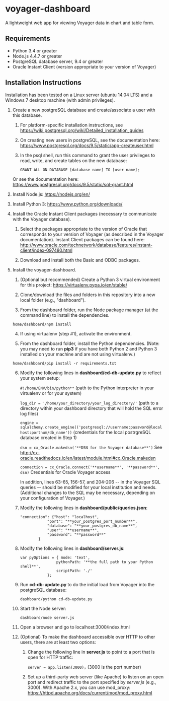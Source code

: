 # voyager-dashboard

A lightweight web app for viewing Voyager data in chart and table form. 

## Requirements 
* Python 3.4 or greater
* Node.js 4.4.7 or greater
* PostgreSQL database server, 9.4 or greater
* Oracle Instant Client (version appropriate to your version of Voyager)

## Installation Instructions

Installation has been tested on a Linux server (ubuntu 14.04 LTS) and a Windows 7 desktop machine (with admin privileges).

1. Create a new postgreSQL database and create/associate a user with this database.  
	
	1. For platform-specific installation instructions, see https://wiki.postgresql.org/wiki/Detailed_installation_guides
	
	2. On creating new users in postgreSQL, see the documentation here: https://www.postgresql.org/docs/9.5/static/app-createuser.html
	
	3. In the psql shell, run this command to grant the user privileges to read, write, and create tables on the new database: 
	
		`GRANT ALL ON DATABASE [database name] TO [user name];`
	
	Or see the documentation here: https://www.postgresql.org/docs/9.5/static/sql-grant.html

2. Install Node.js: https://nodejs.org/en/

3. Install Python 3: https://www.python.org/downloads/

4. Install the Oracle Instant Client packages (necessary to communicate with the Voyager database).

   1. Select the packages appropriate to the version of Oracle that corresponds to your version of Voyager (as described in the Voyager documentation). Instant Client packages can be found here: http://www.oracle.com/technetwork/database/features/instant-client/index-097480.html

   2. Download and install both the Basic and ODBC packages.

5. Install the voyager-dashboard.

	1. (Optional but recommended) Create a Python 3 virtual environment for this project: https://virtualenv.pypa.io/en/stable/

	2. Clone/download the files and folders in this repository into a new local folder (e.g., "dashboard").

	3. From the dashboard folder, run the Node package manager (at the command line) to install the dependencies.

	`home/dashboard/npm install`

	4. If using virtualenv (step #1), activate the environment.

	5. From the dashboard folder, install the Python dependencies. (Note: you may need to run **pip3** if you have both Python 2 and Python 3 installed on your machine and are not using virtualenv.)

	`home/dashboard/pip install -r requirements.txt` 

	6. Modify the following lines in **dashboard/cd-db-update.py** to reflect your system setup:

		`#!/home/ENV/bin/python**`  (path to the Python interpreter in your virtualenv or for your system)

		`log_dir = '/home/your_directory/your_log_directory/'` (path to a directory within your dashboard directory that will hold the SQL error log files)

		`engine = sqlalchemy.create_engine(('postgresql://username:password@localhost:portnum/db_name'))` (credentials for the local postrgreSQL database created in Step 1)

		`dsn = cx_Oracle.makedsn('**DSN for the Voyager database**')` See http://cx-oracle.readthedocs.io/en/latest/module.html#cx_Oracle.makedsn

		`connection = cx_Oracle.connect('**username**', '**password**', dsn)` Credentials for Oracle Voyager access 

		In addition, lines 63-65, 156-57, and 204-206 -- in the Voyager SQL queries -- should be modified for your local institution and needs. (Additional changes to the SQL may be necessary, depending on your configuration of Voyager.) 

	7. Modify the following lines in **dashboard/public/queries.json**:

		~~~~ 
		"connection": {"host": "localhost",
					"port": "**your_postgres_port_number**",
					"database": "**your_postgres_db_name**",
					"user": "**username**",
					"password": "**password**"
				}
		~~~~

	8. Modify the following lines in **dashboard/server.js**:

		~~~~
		var pyOptions = { mode: 'text',
						pythonPath: '**the full path to your Python shell**',
						scriptPath: './'
					};
		~~~~

	9. Run **cd-db-update.py** to do the initial load from Voyager into the postgreSQL database:

		`dashboard/python cd-db-update.py`

	10. Start the Node server:

		`dashboard/node server.js`

	11. Open a browser and go to localhost:3000/index.html

	12. (Optional) To make the dashboard accessible over HTTP to other users, there are at least two options:

		1. Change the following line in **server.js** to point to a port that is open for HTTP traffic:

			`server = app.listen(3000);` (3000 is the port number)

		2. Set up a third-party web server (like Apache) to listen on an open port and redirect traffic to the port specified by *server.js* (e.g., 3000). With Apache 2.x, you can use mod_proxy: https://httpd.apache.org/docs/current/mod/mod_proxy.html 










